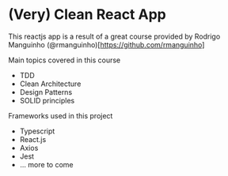# (Very) Clean React App

This reactjs app is a result of a great course provided by Rodrigo Manguinho
(@rmanguinho)[https://github.com/rmanguinho]


Main topics covered in this course
- TDD
- Clean Architecture
- Design Patterns
- SOLID principles


Frameworks used in this project
- Typescript
- React.js
- Axios
- Jest
- ... more to come
  